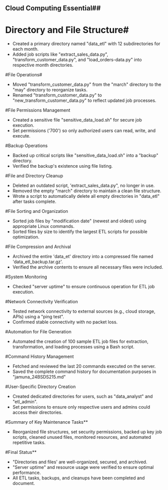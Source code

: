 ## Cloud Computing Essential##

# Directory and File Structure#  
- Created a primary directory named "data_etl" with 12 subdirectories for each month. 
- Added job scripts like "extract_sales_data.py", "transform_customer_data.py", and "load_orders-data.py" into respective month directories.  

#File Operations#
- Moved "transform_customer_data.py" from the "march" directory to the "may" directory to reorganize tasks.
- Renamed "transform_customer_data.py" to "new_transform_customer_data.py" to reflect updated job processes. 

#File Permissions Management  
- Created a sensitive file "sensitive_data_load.sh" for secure job execution. 
- Set permissions ('700') so only authorized users can read, write, and execute. 

#Backup Operations  
- Backed up critical scripts like "sensitive_data_load.sh" into a "backup" directory. 
- Verified the backup's existence using file listing. 

#File and Directory Cleanup
- Deleted an outdated script, 'extract_sales_data.py", no longer in use.
- Removed the empty "march" directory to maintain a clean file structure. 
- Wrote a script to automatically delete all empty directories in "data_etl" after tasks complete. 

#File Sorting and Organization  
- Sorted job files by "modification date" (newest and oldest) using appropriate Linux commands. 
- Sorted files by size to identify the largest ETL scripts for possible optimization. 

#File Compression and Archival 
- Archived the entire 'data_et' directory into a compressed file named 'data_etl_backup.tar.gz'.
- Verified the archive contents to ensure all necessary files were included. 

#System Monitoring  
- Checked "server uptime" to ensure continuous operation for ETL job execution. 
 
#Network Connectivity Verification  
- Tested network connectivity to external sources (e.g., cloud storage, APIs) using a "ping test". 
- Confirmed stable connectivity with no packet loss. 

#Automation for File Generation  
- Automated the creation of 100 sample ETL job files for extraction, transformation, and loading processes using a Bash script. 

#Command History Management  
- Fetched and reviewed the last 20 commands executed on the server. 
- Saved the complete command history for documentation purposes in "jamuna_24BSDS215.md" 
 
#User-Specific Directory Creation  
- Created dedicated directories for users, such as "data_analyst" and "etl_admin". 
- Set permissions to ensure only respective users and admins could access their directories. 

#Summary of Key Maintenance Tasks**  
- Reorganized file structures, set security permissions, backed up key job scripts, cleaned unused files, monitored resources, and automated repetitive tasks.  

#Final Status**  
- "Directories and files' are well-organized, secured, and archived. 
- "Server uptime" and resource usage were verified to ensure optimal performance. 
- All ETL tasks, backups, and cleanups have been completed and document.
